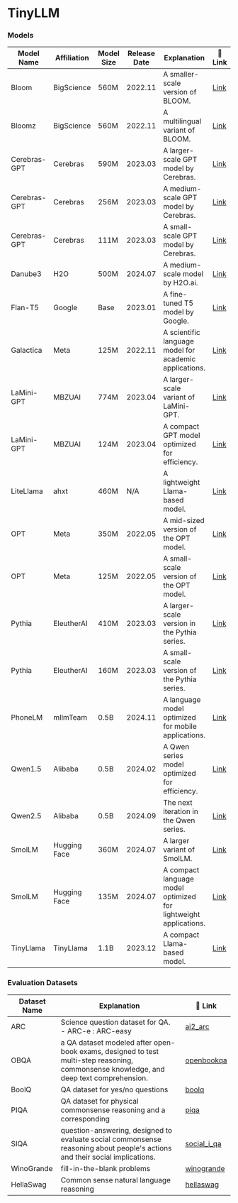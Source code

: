 # TinyLLM

### Models
| Model Name | Affiliation | Model Size | Release Date | Explanation | 🔗 Link |
| --- | --- | --- | --- | --- | --- |
| Bloom | BigScience | 560M | 2022.11 | A smaller-scale version of BLOOM. | [Link](https://huggingface.co/bigscience/bloom-560m) |
| Bloomz | BigScience | 560M | 2022.11 | A multilingual variant of BLOOM. | [Link](https://huggingface.co/bigscience/bloomz-560m) |
| Cerebras-GPT | Cerebras | 590M | 2023.03 | A larger-scale GPT model by Cerebras. | [Link](https://huggingface.co/cerebras/Cerebras-GPT-590M) |
| Cerebras-GPT | Cerebras | 256M | 2023.03 | A medium-scale GPT model by Cerebras. | [Link](https://huggingface.co/cerebras/Cerebras-GPT-256M) |
| Cerebras-GPT | Cerebras | 111M | 2023.03 | A small-scale GPT model by Cerebras. | [Link](https://huggingface.co/cerebras/Cerebras-GPT-111M) |
| Danube3 | H2O | 500M | 2024.07 | A medium-scale model by H2O.ai. | [Link](https://huggingface.co/h2oai/h2o-danube3-500m-base) |
| Flan-T5 | Google | Base | 2023.01 | A fine-tuned T5 model by Google. | [Link](https://huggingface.co/google/flan-t5-base) |
| Galactica | Meta | 125M | 2022.11 | A scientific language model for academic applications. | [Link](https://huggingface.co/facebook/galactica-125m) |
| LaMini-GPT | MBZUAI | 774M | 2023.04 | A larger-scale variant of LaMini-GPT. | [Link](https://huggingface.co/MBZUAI/LaMini-GPT-774M) |
| LaMini-GPT | MBZUAI | 124M | 2023.04 | A compact GPT model optimized for efficiency. | [Link](https://huggingface.co/MBZUAI/LaMini-GPT-124M) |
| LiteLlama | ahxt | 460M | N/A | A lightweight Llama-based model. | [Link](https://huggingface.co/ahxt/LiteLlama-460M-1T) |
| OPT | Meta | 350M | 2022.05 | A mid-sized version of the OPT model. | [Link](https://huggingface.co/facebook/opt-350m) |
| OPT | Meta | 125M | 2022.05 | A small-scale version of the OPT model. | [Link](https://huggingface.co/facebook/opt-125m) |
| Pythia | EleutherAI | 410M | 2023.03 | A larger-scale version in the Pythia series. | [Link](https://huggingface.co/EleutherAI/pythia-410m) |
| Pythia | EleutherAI | 160M | 2023.03 | A small-scale version of the Pythia series. | [Link](https://huggingface.co/EleutherAI/pythia-160m) |
| PhoneLM | mllmTeam | 0.5B | 2024.11 | A language model optimized for mobile applications. | [Link](https://huggingface.co/mllmTeam/PhoneLM-0.5B) |
| Qwen1.5 | Alibaba | 0.5B | 2024.02 | A Qwen series model optimized for efficiency. | [Link](https://huggingface.co/Qwen/Qwen1.5-0.5B) |
| Qwen2.5 | Alibaba | 0.5B | 2024.09 | The next iteration in the Qwen series. | [Link](https://huggingface.co/Qwen/Qwen2.5-0.5B) |
| SmolLM | Hugging Face | 360M | 2024.07 | A larger variant of SmolLM. | [Link](https://huggingface.co/HuggingFaceTB/SmolLM-360M) |
| SmolLM | Hugging Face | 135M | 2024.07 | A compact language model optimized for lightweight applications. | [Link](https://huggingface.co/HuggingFaceTB/SmolLM-135M) |
| TinyLlama | TinyLlama | 1.1B | 2023.12 | A compact Llama-based model. | [Link](https://huggingface.co/TinyLlama/TinyLlama_v1.1) |


### Evaluation Datasets

| Dataset Name | Explanation | 🔗 Link |
| --- | --- | --- |
| ARC | Science question dataset for QA.<br>- ARC-e : ARC-easy | [ai2_arc](https://huggingface.co/datasets/allenai/ai2_arc) |
| OBQA | a QA dataset modeled after open-book exams, designed to test multi-step reasoning, commonsense knowledge, and deep text comprehension. | [openbookqa](https://huggingface.co/datasets/allenai/openbookqa) |
| BoolQ | QA dataset for yes/no questions | [boolq](https://huggingface.co/datasets/google/boolq) |
| PIQA | QA dataset for physical commonsense reasoning and a corresponding | [piqa](https://huggingface.co/datasets/ybisk/piqa) |
| SIQA | question-answering,  designed to evaluate social commonsense reasoning about people's actions and their social implications. | [social_i_qa](https://huggingface.co/datasets/allenai/social_i_qa) |
| WinoGrande | fill-in-the-blank problems | [winogrande](https://huggingface.co/datasets/allenai/winogrande) |
| HellaSwag | Common sense natural language reasoning | [hellaswag](https://huggingface.co/datasets/Rowan/hellaswag) |
